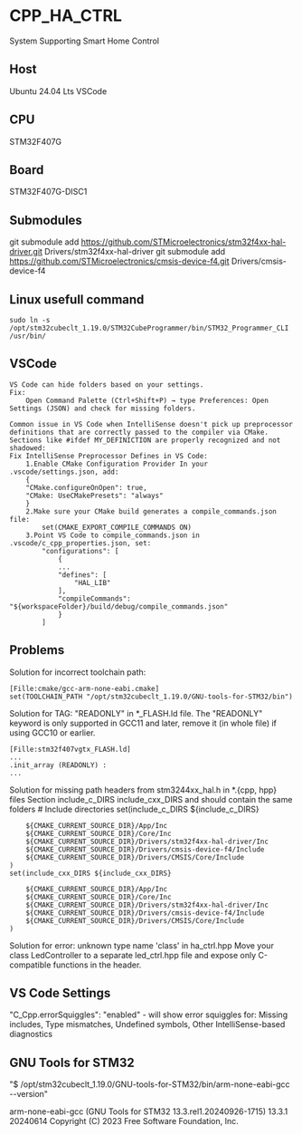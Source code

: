 # CPP_HA_CTRL

System Supporting Smart Home Control

## Host

Ubuntu 24.04 Lts
VSCode

## CPU

STM32F407G

## Board

STM32F407G-DISC1

## Submodules

git submodule add <https://github.com/STMicroelectronics/stm32f4xx-hal-driver.git> Drivers/stm32f4xx-hal-driver
git submodule add <https://github.com/STMicroelectronics/cmsis-device-f4.git> Drivers/cmsis-device-f4

## Linux usefull command

    sudo ln -s /opt/stm32cubeclt_1.19.0/STM32CubeProgrammer/bin/STM32_Programmer_CLI /usr/bin/

## VSCode

    VS Code can hide folders based on your settings.
    Fix:
        Open Command Palette (Ctrl+Shift+P) → type Preferences: Open Settings (JSON) and check for missing folders.

    Common issue in VS Code when IntelliSense doesn't pick up preprocessor definitions that are correctly passed to the compiler via CMake.
    Sections like #ifdef MY_DEFINICTION are properly recognized and not shadowed:
    Fix IntelliSense Preprocessor Defines in VS Code:
        1.Enable CMake Configuration Provider In your .vscode/settings.json, add:
        {
        "CMake.configureOnOpen": true,
        "CMake: UseCMakePresets": "always"
        }
        2.Make sure your CMake build generates a compile_commands.json file:
            set(CMAKE_EXPORT_COMPILE_COMMANDS ON)
        3.Point VS Code to compile_commands.json in .vscode/c_cpp_properties.json, set:
            "configurations": [
                {
                ...
                "defines": [
                    "HAL_LIB"
                ],
                "compileCommands": "${workspaceFolder}/build/debug/compile_commands.json"
                }
            ]

## Problems

Solution for incorrect toolchain path:

    [Fille:cmake/gcc-arm-none-eabi.cmake]
    set(TOOLCHAIN_PATH "/opt/stm32cubeclt_1.19.0/GNU-tools-for-STM32/bin")

Solution for TAG: "READONLY" in *_FLASH.ld  file. The "READONLY" keyword is only supported in GCC11 and later,
remove it (in whole file) if using GCC10 or earlier.

    [Fille:stm32f407vgtx_FLASH.ld]
    ...
    .init_array (READONLY) :
    ...

Solution for missing path headers from stm3244xx_hal.h in *.{cpp, hpp} files
    Section include_c_DIRS include_cxx_DIRS and should contain the same folders
    # Include directories
    set(include_c_DIRS ${include_c_DIRS}

        ${CMAKE_CURRENT_SOURCE_DIR}/App/Inc
        ${CMAKE_CURRENT_SOURCE_DIR}/Core/Inc
        ${CMAKE_CURRENT_SOURCE_DIR}/Drivers/stm32f4xx-hal-driver/Inc
        ${CMAKE_CURRENT_SOURCE_DIR}/Drivers/cmsis-device-f4/Include
        ${CMAKE_CURRENT_SOURCE_DIR}/Drivers/CMSIS/Core/Include
    )
    set(include_cxx_DIRS ${include_cxx_DIRS}

        ${CMAKE_CURRENT_SOURCE_DIR}/App/Inc
        ${CMAKE_CURRENT_SOURCE_DIR}/Core/Inc
        ${CMAKE_CURRENT_SOURCE_DIR}/Drivers/stm32f4xx-hal-driver/Inc
        ${CMAKE_CURRENT_SOURCE_DIR}/Drivers/cmsis-device-f4/Include
        ${CMAKE_CURRENT_SOURCE_DIR}/Drivers/CMSIS/Core/Include
    )

Solution for error: unknown type name 'class' in ha_ctrl.hpp
    Move your class LedController to a separate led_ctrl.hpp file and expose only C-compatible functions in the header.

## VS Code Settings

"C_Cpp.errorSquiggles": "enabled" - will show error squiggles for: Missing includes, Type mismatches, Undefined symbols, Other IntelliSense-based diagnostics

## GNU Tools for STM32

"$ /opt/stm32cubeclt_1.19.0/GNU-tools-for-STM32/bin/arm-none-eabi-gcc --version"

arm-none-eabi-gcc (GNU Tools for STM32 13.3.rel1.20240926-1715) 13.3.1 20240614
Copyright (C) 2023 Free Software Foundation, Inc.

